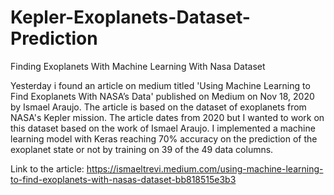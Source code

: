 # Kepler-Exoplanets-Dataset-Prediction
Finding Exoplanets With Machine Learning With Nasa Dataset

Yesterday i found an article on medium titled 'Using Machine Learning to Find Exoplanets With NASA’s Data'  published on Medium
on Nov 18, 2020 by Ismael Araujo.
The article is based on the dataset of exoplanets from NASA's Kepler mission. The article dates from 2020 but I wanted to work on this dataset based on the work of Ismael Araujo.
I implemented a machine learning model with Keras reaching 70% accuracy on the prediction of the exoplanet state or not by training on 39 of the 49 data columns.

Link to the article: https://ismaeltrevi.medium.com/using-machine-learning-to-find-exoplanets-with-nasas-dataset-bb818515e3b3
